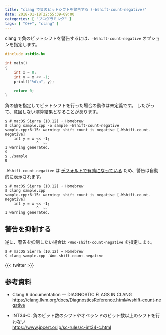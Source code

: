 ```yaml
---
title: "clang で負のビットシフトを警告する (-Wshift-count-negative)"
date: 2018-01-18T22:55:39+09:00
categories: [ "プログラミング" ]
tags: [ "C++", "clang" ]
---
```


clang で負のビットシフトを警告するには、```-Wshift-count-negative``` オプションを指定します。

```cpp
#include <stdio.h>

int main()
{
    int x = 8;
    int y = x << -1;
    printf("%d\n", y);

    return 0;
}
```

負の値を指定してビットシフトを行った場合の動作は未定義です。
したがって、意図しない演算結果となることがあります。

```shell
$ # macOS Sierra (10.12) + Homebrew
$ clang sample.cpp -o sample -Wshift-count-negative
sample.cpp:6:15: warning: shift count is negative [-Wshift-count-negative]
    int y = x << -1;
              ^  ~~
1 warning generated.
$
$ ./sample
0
```

```-Wshift-count-negative``` は [デフォルトで有効になっている](https://clang.llvm.org/docs/DiagnosticsReference.html#wshift-count-negative) ため、警告は自動的に表示されます。

```shell
$ # macOS Sierra (10.12) + Homebrew
$ clang sample.cpp
sample.cpp:6:15: warning: shift count is negative [-Wshift-count-negative]
    int y = x << -1;
              ^  ~~
1 warning generated.
```

## 警告を抑制する

逆に、警告を抑制したい場合は ```-Wno-shift-count-negative``` を指定します。

```shell
$ # macOS Sierra (10.12) + Homebrew
$ clang sample.cpp -Wno-shift-count-negative
```

{{< twitter >}}

## 参考資料

- Clang 6 documentation &mdash; DIAGNOSTIC FLAGS IN CLANG<br />
  <span style="word-break: break-all;">
  https://clang.llvm.org/docs/DiagnosticsReference.html#wshift-count-negative
  </span>

- INT34-C. 負のビット数のシフトやオペランドのビット数以上のシフトを行わない<br />
  <span style="word-break: break-all;">
  https://www.jpcert.or.jp/sc-rules/c-int34-c.html
  </span>
